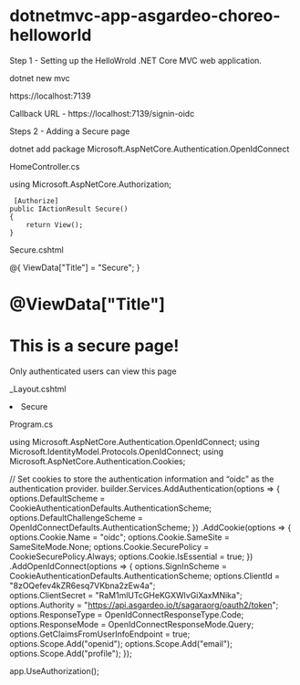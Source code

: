 # dotnetmvc-app-asgardeo-choreo-helloworld

Step 1 - Setting up the HelloWrold .NET Core MVC web application. 

dotnet new mvc


https://localhost:7139


Callback URL - https://localhost:7139/signin-oidc



Steps 2 - Adding a Secure page 

dotnet add package Microsoft.AspNetCore.Authentication.OpenIdConnect


HomeController.cs

using Microsoft.AspNetCore.Authorization;


     [Authorize]
    public IActionResult Secure()
    {
        return View();
    }


Secure.cshtml

@{
    ViewData["Title"] = "Secure";
}
<h1>@ViewData["Title"]</h1>

<div class="text-center">
    <h1>This is a secure page!</h1>
    <p>Only authenticated users can view this page</p>
</div>



 _Layout.cshtml
                        <li class="nav-item">
                            <a class="nav-link text-dark" asp-area="" asp-controller="Home" asp-action="Secure">Secure</a>
                        </li> 

Program.cs

using Microsoft.AspNetCore.Authentication.OpenIdConnect;
using Microsoft.IdentityModel.Protocols.OpenIdConnect;
using Microsoft.AspNetCore.Authentication.Cookies;


// Set cookies to store the authentication information and “oidc” as the authentication provider.
builder.Services.AddAuthentication(options => {
    options.DefaultScheme = CookieAuthenticationDefaults.AuthenticationScheme;
    options.DefaultChallengeScheme = OpenIdConnectDefaults.AuthenticationScheme;
})
.AddCookie(options => {
    options.Cookie.Name = "oidc";
    options.Cookie.SameSite = SameSiteMode.None;
    options.Cookie.SecurePolicy = CookieSecurePolicy.Always;
    options.Cookie.IsEssential = true;
})
.AddOpenIdConnect(options => 
{
    options.SignInScheme = CookieAuthenticationDefaults.AuthenticationScheme;
    options.ClientId = "8zOQefev4kZR6esq7VKbna2zEw4a";           
    options.ClientSecret = "RaM1mlUTcGHeKGXWlvGiXaxMNika";       
    options.Authority = "https://api.asgardeo.io/t/sagaraorg/oauth2/token";
    options.ResponseType = OpenIdConnectResponseType.Code;
    options.ResponseMode = OpenIdConnectResponseMode.Query;
    options.GetClaimsFromUserInfoEndpoint = true;
    options.Scope.Add("openid");
    options.Scope.Add("email");
    options.Scope.Add("profile");
});



app.UseAuthorization();









